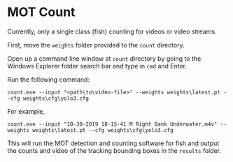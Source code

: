 # MOT Count

Currently, only a single class (fish) counting for videos or video streams.

First, move the `weights` folder provided to the `count` directory.

Open up a command line window at `count` directory by going to the Windows
Explorer folder search bar and type in `cmd` and Enter.

Run the following command:

```
count.exe --input "<path\to\video-file>" --weights weights\latest.pt --cfg weights\cfg\yolo3.cfg
```

For example,
```
count.exe --input "10-30-2019 18-15-41 M Right Bank Underwater.m4v" --weights weights\latest.pt --cfg weights\cfg\yolo3.cfg
```

This will run the MOT detection and counting software for fish and output the
counts and video of the tracking bounding boxes in the `results` folder.
